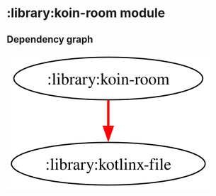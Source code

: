 # :library:koin-room module
## Dependency graph
![Dependency graph](../../docs/images/graphs/dep_graph_library_koin_room.svg)
